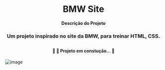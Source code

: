<h1 align="center">BMW Site</h1>

<h4 align="center"> 
	Descrição do Projeto
</h4>
 <h3 align="center">Um projeto inspirado no site da BMW, para treinar HTML, CSS.</h3> 

 ##

<h4 align="center"> 
	🚧 🚀 Projeto em constução...  🚧
</h4>

![image](https://github.com/RyanBr3/Bmw-Site/assets/114827711/5a277cc3-faeb-4ed9-b23f-97250db43bcb)
